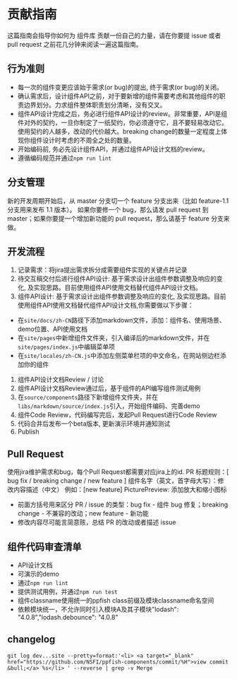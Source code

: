 # 贡献指南

这篇指南会指导你如何为 组件库 贡献一份自己的力量，请在你要提 issue 或者 pull request 之前花几分钟来阅读一遍这篇指南。

## 行为准则

- 每一次的组件变更应该始于需求(or bug)的提出, 终于需求(or bug)的关闭。
- 确认需求后，设计组件API之前，对于要新增的组件需要考虑和其他组件的职责边界划分。力求组件整体职责划分清晰，没有交叉。
- 组件API设计完成之后，务必进行组件API设计的review。非常重要，API是组件对外的契约，一旦你制定了一纸契约，你必须遵守它，且不要轻易改动它。使用契约的人越多，改动的代价越大。breaking change的数量一定程度上体现你组件设计时考虑的不周全之处的数量。
- 开始编码前, 务必先设计组件API，并通过组件API设计文档的review。
- 遵循编码规范并通过`npm run lint`

## 分支管理

新的开发周期开始后，从 master 分支切一个 feature 分支出来（比如 feature-1.1 分支用来发布 1.1 版本）。 如果你要修一个 bug，那么请发 pull request 到 master；如果你要提一个增加新功能的 pull request，那么请基于 feature 分支来做。

## 开发流程

1.  记录需求：将jira提出需求拆分成需要组件实现的关键点并记录
1.  待交互稿交付后进行组件API设计: 基于需求设计出组件参数调整及响应的变化, 及实现思路。目前使用组件API使用文档替代组件API设计文档。
1.  组件API设计: 基于需求设计出组件参数调整及响应的变化, 及实现思路。目前使用组件API使用文档替代组件API设计文档,你需要做以下步骤：
  - 在`site/docs/zh-CN`路径下添加markdown文件，添加：组件名、使用场景、demo位置、API使用文档
  - 在`site/pages`中新增组件文件夹，引入编译后的markdown文件，并在`site/pages/index.js`中编辑菜单项
  - 在`site/locales/zh-CN.js`中添加左侧菜单栏项的中文命名，在网站侧边栏添加你的组件
1.  组件API设计文档Review / 讨论
1.  组件API设计文档Review通过后，基于组件的API编写组件测试用例
1.  在`source/components`路径下新增组件文件夹，并在`libs/markdown/source/index.js`引入，开始组件编码、完善demo
1.  组件Code Review，代码编写完后，发起Pull Request进行Code Review
1.  代码合并后发布一个beta版本, 更新演示环境并通知测试
1.  Publish

## Pull Request

使用jira维护需求和bug，每个Pull Request都需要对应jira上的id.
PR 标题规则：[ bug fix / breaking change / new feature ] 组件名字（英文，首字母大写）：修改内容描述（中文）
例如：[new feature] PicturePreview: 添加放大和缩小图标
  -   前面方括号用来区分 PR / issue 的类型：bug fix - 组件 bug 修复；breaking change - 不兼容的改动；new feature - 新功能
  -   修改内容尽可能言简意赅，总结 PR 的改动或者描述 issue

## 组件代码审查清单

- API设计文档
- 可演示的demo
- 通过`npm run lint`
- 提供测试用例，并通过`npm run test`
- 组件classname使用统一的ppfish class前缀及模块classname命名空间
- 依赖模块统一，不允许同时引入模块A及其子模块"lodash": "4.0.8","lodash.debounce": "4.0.8"

## changelog

`git log dev...site --pretty=format:'<li> <a target="_blank" href="https://github.com/NSFI/ppfish-components/commit/%H">view commit &bull;</a> %s</li> ' --reverse | grep -v Merge`

